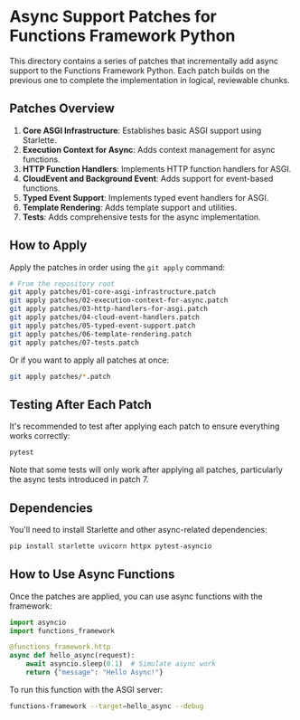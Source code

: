 # Async Support Patches for Functions Framework Python

This directory contains a series of patches that incrementally add async support to the Functions Framework Python. Each patch builds on the previous one to complete the implementation in logical, reviewable chunks.

## Patches Overview

1. **Core ASGI Infrastructure**: Establishes basic ASGI support using Starlette.
2. **Execution Context for Async**: Adds context management for async functions.
3. **HTTP Function Handlers**: Implements HTTP function handlers for ASGI.
4. **CloudEvent and Background Event**: Adds support for event-based functions.
5. **Typed Event Support**: Implements typed event handlers for ASGI.
6. **Template Rendering**: Adds template support and utilities.
7. **Tests**: Adds comprehensive tests for the async implementation.

## How to Apply

Apply the patches in order using the `git apply` command:

```bash
# From the repository root
git apply patches/01-core-asgi-infrastructure.patch
git apply patches/02-execution-context-for-async.patch
git apply patches/03-http-handlers-for-asgi.patch
git apply patches/04-cloud-event-handlers.patch
git apply patches/05-typed-event-support.patch
git apply patches/06-template-rendering.patch
git apply patches/07-tests.patch
```

Or if you want to apply all patches at once:

```bash
git apply patches/*.patch
```

## Testing After Each Patch

It's recommended to test after applying each patch to ensure everything works correctly:

```bash
pytest
```

Note that some tests will only work after applying all patches, particularly the async tests introduced in patch 7.

## Dependencies

You'll need to install Starlette and other async-related dependencies:

```bash
pip install starlette uvicorn httpx pytest-asyncio
```

## How to Use Async Functions

Once the patches are applied, you can use async functions with the framework:

```python
import asyncio
import functions_framework

@functions_framework.http
async def hello_async(request):
    await asyncio.sleep(0.1)  # Simulate async work
    return {"message": "Hello Async!"}
```

To run this function with the ASGI server:

```bash
functions-framework --target=hello_async --debug
```